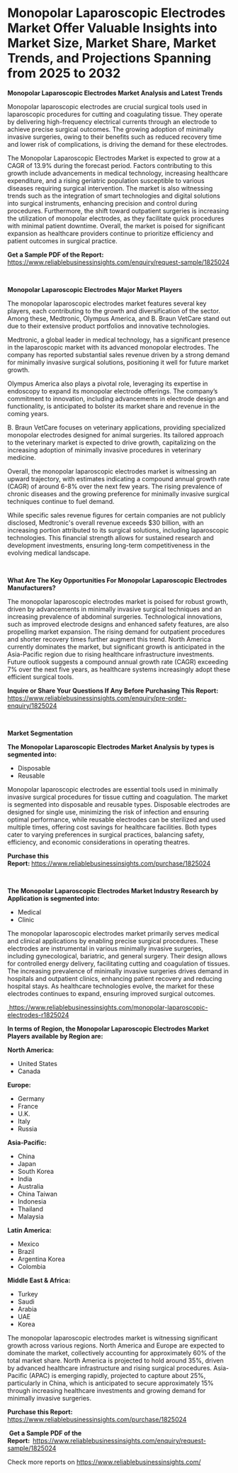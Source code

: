 <p><h1>Monopolar Laparoscopic Electrodes Market Offer Valuable Insights into Market Size, Market Share, Market Trends, and Projections Spanning from 2025 to 2032</h1></p><p><strong>Monopolar Laparoscopic Electrodes Market Analysis and Latest Trends</strong></p>
<p><p>Monopolar laparoscopic electrodes are crucial surgical tools used in laparoscopic procedures for cutting and coagulating tissue. They operate by delivering high-frequency electrical currents through an electrode to achieve precise surgical outcomes. The growing adoption of minimally invasive surgeries, owing to their benefits such as reduced recovery time and lower risk of complications, is driving the demand for these electrodes.</p><p>The Monopolar Laparoscopic Electrodes Market is expected to grow at a CAGR of 13.9% during the forecast period. Factors contributing to this growth include advancements in medical technology, increasing healthcare expenditure, and a rising geriatric population susceptible to various diseases requiring surgical intervention. The market is also witnessing trends such as the integration of smart technologies and digital solutions into surgical instruments, enhancing precision and control during procedures. Furthermore, the shift toward outpatient surgeries is increasing the utilization of monopolar electrodes, as they facilitate quick procedures with minimal patient downtime. Overall, the market is poised for significant expansion as healthcare providers continue to prioritize efficiency and patient outcomes in surgical practice.</p></p>
<p><strong>Get a Sample PDF of the Report:&nbsp;</strong> <a href="https://www.reliablebusinessinsights.com/enquiry/request-sample/1825024?utm_campaign=3291&utm_medium=2&utm_source=Github&utm_content=ia&utm_term=05032025&utm_id=monopolar-laparoscopic-electrodes">https://www.reliablebusinessinsights.com/enquiry/request-sample/1825024</a></p>
<p>&nbsp;</p>
<p><strong>Monopolar Laparoscopic Electrodes Major Market Players</strong></p>
<p><p>The monopolar laparoscopic electrodes market features several key players, each contributing to the growth and diversification of the sector. Among these, Medtronic, Olympus America, and B. Braun VetCare stand out due to their extensive product portfolios and innovative technologies.</p><p>Medtronic, a global leader in medical technology, has a significant presence in the laparoscopic market with its advanced monopolar electrodes. The company has reported substantial sales revenue driven by a strong demand for minimally invasive surgical solutions, positioning it well for future market growth.</p><p>Olympus America also plays a pivotal role, leveraging its expertise in endoscopy to expand its monopolar electrode offerings. The company’s commitment to innovation, including advancements in electrode design and functionality, is anticipated to bolster its market share and revenue in the coming years.</p><p>B. Braun VetCare focuses on veterinary applications, providing specialized monopolar electrodes designed for animal surgeries. Its tailored approach to the veterinary market is expected to drive growth, capitalizing on the increasing adoption of minimally invasive procedures in veterinary medicine.</p><p>Overall, the monopolar laparoscopic electrodes market is witnessing an upward trajectory, with estimates indicating a compound annual growth rate (CAGR) of around 6-8% over the next few years. The rising prevalence of chronic diseases and the growing preference for minimally invasive surgical techniques continue to fuel demand.</p><p>While specific sales revenue figures for certain companies are not publicly disclosed, Medtronic's overall revenue exceeds $30 billion, with an increasing portion attributed to its surgical solutions, including laparoscopic technologies. This financial strength allows for sustained research and development investments, ensuring long-term competitiveness in the evolving medical landscape.</p></p>
<p>&nbsp;</p>
<p><strong>What Are The Key Opportunities For Monopolar Laparoscopic Electrodes Manufacturers?</strong></p>
<p><p>The monopolar laparoscopic electrodes market is poised for robust growth, driven by advancements in minimally invasive surgical techniques and an increasing prevalence of abdominal surgeries. Technological innovations, such as improved electrode designs and enhanced safety features, are also propelling market expansion. The rising demand for outpatient procedures and shorter recovery times further augment this trend. North America currently dominates the market, but significant growth is anticipated in the Asia-Pacific region due to rising healthcare infrastructure investments. Future outlook suggests a compound annual growth rate (CAGR) exceeding 7% over the next five years, as healthcare systems increasingly adopt these efficient surgical tools.</p></p>
<p><strong>Inquire or Share Your Questions If Any Before Purchasing This Report:</strong> <a href="https://www.reliablebusinessinsights.com/enquiry/pre-order-enquiry/1825024?utm_campaign=3291&utm_medium=2&utm_source=Github&utm_content=ia&utm_term=05032025&utm_id=monopolar-laparoscopic-electrodes">https://www.reliablebusinessinsights.com/enquiry/pre-order-enquiry/1825024</a></p>
<p>&nbsp;</p>
<p><strong>Market Segmentation</strong></p>
<p><strong>The Monopolar Laparoscopic Electrodes Market Analysis by types is segmented into:</strong></p>
<p><ul><li>Disposable</li><li>Reusable</li></ul></p>
<p><p>Monopolar laparoscopic electrodes are essential tools used in minimally invasive surgical procedures for tissue cutting and coagulation. The market is segmented into disposable and reusable types. Disposable electrodes are designed for single use, minimizing the risk of infection and ensuring optimal performance, while reusable electrodes can be sterilized and used multiple times, offering cost savings for healthcare facilities. Both types cater to varying preferences in surgical practices, balancing safety, efficiency, and economic considerations in operating theatres.</p></p>
<p><strong>Purchase this Report:&nbsp;</strong><a href="https://www.reliablebusinessinsights.com/purchase/1825024?utm_campaign=3291&utm_medium=2&utm_source=Github&utm_content=ia&utm_term=05032025&utm_id=monopolar-laparoscopic-electrodes">https://www.reliablebusinessinsights.com/purchase/1825024</a></p>
<p>&nbsp;</p>
<p><strong>The Monopolar Laparoscopic Electrodes Market Industry Research by Application is segmented into:</strong></p>
<p><ul><li>Medical</li><li>Clinic</li></ul></p>
<p><p>The monopolar laparoscopic electrodes market primarily serves medical and clinical applications by enabling precise surgical procedures. These electrodes are instrumental in various minimally invasive surgeries, including gynecological, bariatric, and general surgery. Their design allows for controlled energy delivery, facilitating cutting and coagulation of tissues. The increasing prevalence of minimally invasive surgeries drives demand in hospitals and outpatient clinics, enhancing patient recovery and reducing hospital stays. As healthcare technologies evolve, the market for these electrodes continues to expand, ensuring improved surgical outcomes.</p></p>
<p><a href="https://www.reliablebusinessinsights.com/monopolar-laparoscopic-electrodes-r1825024?utm_campaign=3291&utm_medium=2&utm_source=Github&utm_content=ia&utm_term=05032025&utm_id=monopolar-laparoscopic-electrodes">&nbsp;https://www.reliablebusinessinsights.com/monopolar-laparoscopic-electrodes-r1825024</a></p>
<p><strong>In terms of Region, the Monopolar Laparoscopic Electrodes Market Players available by Region are:</strong></p>
<p>
    <p> <strong> North America: </strong>
        <ul>
            <li>United States</li>
            <li>Canada</li>
        </ul>
        </p> 
    <p> <strong> Europe: </strong>
        <ul>
            <li>Germany</li>
            <li>France</li>
            <li>U.K.</li>
            <li>Italy</li>
            <li>Russia</li>
        </ul>
        </p> 
    <p> <strong> Asia-Pacific: </strong>
        <ul>
            <li>China</li>
            <li>Japan</li>
            <li>South Korea</li>
            <li>India</li>
            <li>Australia</li>
            <li>China Taiwan</li>
            <li>Indonesia</li>
            <li>Thailand</li>
            <li>Malaysia</li>
        </ul>
        </p> 
    <p> <strong> Latin America: </strong>
        <ul>
            <li>Mexico</li>
            <li>Brazil</li>
            <li>Argentina Korea</li>
            <li>Colombia</li>
        </ul>
        </p> 
    <p> <strong> Middle East & Africa: </strong>
        <ul>
            <li>Turkey</li>
            <li>Saudi</li>
            <li>Arabia</li>
            <li>UAE</li>
            <li>Korea</li>
        </ul>
    </p>
    </p>
<p><p>The monopolar laparoscopic electrodes market is witnessing significant growth across various regions. North America and Europe are expected to dominate the market, collectively accounting for approximately 60% of the total market share. North America is projected to hold around 35%, driven by advanced healthcare infrastructure and rising surgical procedures. Asia-Pacific (APAC) is emerging rapidly, projected to capture about 25%, particularly in China, which is anticipated to secure approximately 15% through increasing healthcare investments and growing demand for minimally invasive surgeries.</p></p>
<p><strong>Purchase this Report: </strong><a href="https://www.reliablebusinessinsights.com/purchase/1825024?utm_campaign=3291&utm_medium=2&utm_source=Github&utm_content=ia&utm_term=05032025&utm_id=monopolar-laparoscopic-electrodes">https://www.reliablebusinessinsights.com/purchase/1825024</a></p>
<p>&nbsp;<strong>Get a Sample PDF of the Report:&nbsp;&nbsp;</strong><a href="https://www.reliablebusinessinsights.com/enquiry/request-sample/1825024?utm_campaign=3291&utm_medium=2&utm_source=Github&utm_content=ia&utm_term=05032025&utm_id=monopolar-laparoscopic-electrodes">https://www.reliablebusinessinsights.com/enquiry/request-sample/1825024</a></p>
<p><strong></strong></p>
<p>Check more reports on <a href="https://www.reliablebusinessinsights.com/?utm_campaign=3291&utm_medium=2&utm_source=Github&utm_content=ia&utm_term=05032025&utm_id=monopolar-laparoscopic-electrodes">https://www.reliablebusinessinsights.com/</a></p>